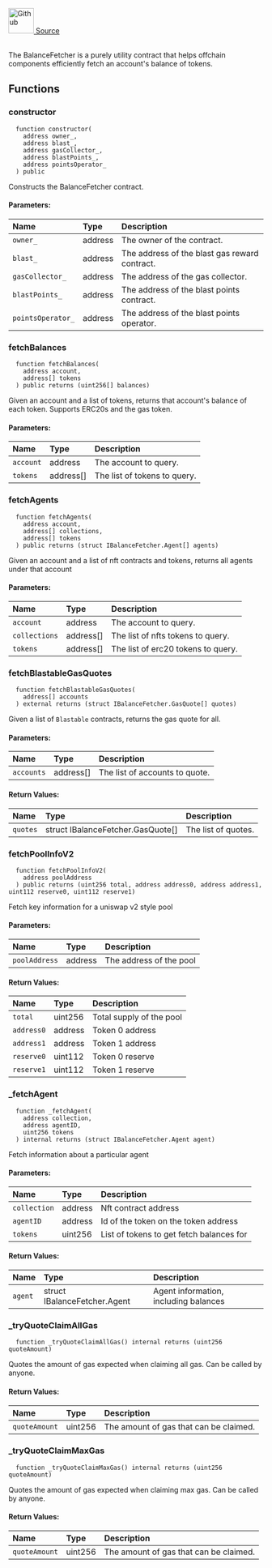 <a href="https://github.com/AgentFi/agentfi-contracts/blob/main/contracts/utils/BalanceFetcher.sol"><img src="/img/github.svg" alt="Github" width="50px"/> Source</a><br/><br/>

The BalanceFetcher is a purely utility contract that helps offchain components efficiently fetch an account's balance of tokens.


## Functions
### constructor
```solidity
  function constructor(
    address owner_,
    address blast_,
    address gasCollector_,
    address blastPoints_,
    address pointsOperator_
  ) public
```
Constructs the BalanceFetcher contract.


#### Parameters:
| Name | Type | Description                                                          |
| :--- | :--- | :------------------------------------------------------------------- |
| `owner_` | address | The owner of the contract. |
| `blast_` | address | The address of the blast gas reward contract. |
| `gasCollector_` | address | The address of the gas collector. |
| `blastPoints_` | address | The address of the blast points contract. |
| `pointsOperator_` | address | The address of the blast points operator. |

### fetchBalances
```solidity
  function fetchBalances(
    address account,
    address[] tokens
  ) public returns (uint256[] balances)
```
Given an account and a list of tokens, returns that account's balance of each token.
Supports ERC20s and the gas token.


#### Parameters:
| Name | Type | Description                                                          |
| :--- | :--- | :------------------------------------------------------------------- |
| `account` | address | The account to query. |
| `tokens` | address[] | The list of tokens to query. |

### fetchAgents
```solidity
  function fetchAgents(
    address account,
    address[] collections,
    address[] tokens
  ) public returns (struct IBalanceFetcher.Agent[] agents)
```
Given an account and a list of nft contracts and tokens, returns all agents under that account


#### Parameters:
| Name | Type | Description                                                          |
| :--- | :--- | :------------------------------------------------------------------- |
| `account` | address | The account to query. |
| `collections` | address[] | The list of nfts tokens to query. |
| `tokens` | address[] | The list of erc20 tokens to query. |

### fetchBlastableGasQuotes
```solidity
  function fetchBlastableGasQuotes(
    address[] accounts
  ) external returns (struct IBalanceFetcher.GasQuote[] quotes)
```
Given a list of `Blastable` contracts, returns the gas quote for all.


#### Parameters:
| Name | Type | Description                                                          |
| :--- | :--- | :------------------------------------------------------------------- |
| `accounts` | address[] | The list of accounts to quote. |

#### Return Values:
| Name                           | Type          | Description                                                                  |
| :----------------------------- | :------------ | :--------------------------------------------------------------------------- |
| `quotes` | struct IBalanceFetcher.GasQuote[] | The list of quotes. |

### fetchPoolInfoV2
```solidity
  function fetchPoolInfoV2(
    address poolAddress
  ) public returns (uint256 total, address address0, address address1, uint112 reserve0, uint112 reserve1)
```
Fetch key information for a uniswap v2 style pool


#### Parameters:
| Name | Type | Description                                                          |
| :--- | :--- | :------------------------------------------------------------------- |
| `poolAddress` | address | The address of the pool |

#### Return Values:
| Name                           | Type          | Description                                                                  |
| :----------------------------- | :------------ | :--------------------------------------------------------------------------- |
| `total` | uint256 | Total supply of the pool |
| `address0` | address | Token 0 address |
| `address1` | address | Token 1 address |
| `reserve0` | uint112 | Token 0 reserve |
| `reserve1` | uint112 | Token 1 reserve |

### _fetchAgent
```solidity
  function _fetchAgent(
    address collection,
    address agentID,
    uint256 tokens
  ) internal returns (struct IBalanceFetcher.Agent agent)
```
Fetch information about a particular agent


#### Parameters:
| Name | Type | Description                                                          |
| :--- | :--- | :------------------------------------------------------------------- |
| `collection` | address | Nft contract address |
| `agentID` | address | Id of the token on the token address |
| `tokens` | uint256 | List of tokens to get fetch balances for |

#### Return Values:
| Name                           | Type          | Description                                                                  |
| :----------------------------- | :------------ | :--------------------------------------------------------------------------- |
| `agent` | struct IBalanceFetcher.Agent | Agent information, including balances |

### _tryQuoteClaimAllGas
```solidity
  function _tryQuoteClaimAllGas() internal returns (uint256 quoteAmount)
```
Quotes the amount of gas expected when claiming all gas.
Can be called by anyone.



#### Return Values:
| Name                           | Type          | Description                                                                  |
| :----------------------------- | :------------ | :--------------------------------------------------------------------------- |
| `quoteAmount` | uint256 | The amount of gas that can be claimed. |

### _tryQuoteClaimMaxGas
```solidity
  function _tryQuoteClaimMaxGas() internal returns (uint256 quoteAmount)
```
Quotes the amount of gas expected when claiming max gas.
Can be called by anyone.



#### Return Values:
| Name                           | Type          | Description                                                                  |
| :----------------------------- | :------------ | :--------------------------------------------------------------------------- |
| `quoteAmount` | uint256 | The amount of gas that can be claimed. |

